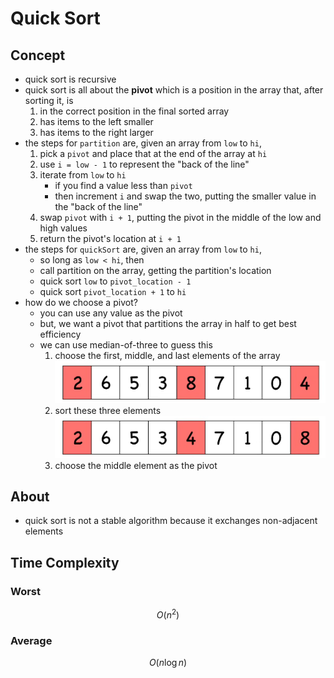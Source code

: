 # Quick Sort

## Concept

- quick sort is recursive
- quick sort is all about the **pivot** which is a position in the array that, after sorting it, is
  1. in the correct position in the final sorted array
  2. has items to the left smaller
  3. has items to the right larger
- the steps for `partition` are, given an array from `low` to `hi`,
  1. pick a `pivot` and place that at the end of the array at `hi`
  2. use `i = low - 1` to represent the "back of the line"
  3. iterate from `low` to `hi`
     - if you find a value less than `pivot`
     - then increment `i` and swap the two, putting the smaller value in the "back of the line"
  4. swap `pivot` with `i + 1`, putting the pivot in the middle of the low and high values
  5. return the pivot's location at `i + 1`
- the steps for `quickSort` are, given an array from `low` to `hi`,
  - so long as `low < hi`, then
  - call partition on the array, getting the partition's location
  - quick sort `low` to `pivot_location - 1`
  - quick sort `pivot_location + 1` to `hi`
- how do we choose a pivot?
  - you can use any value as the pivot
  - but, we want a pivot that partitions the array in half to get best efficiency
  - we can use median-of-three to guess this
    1.  choose the first, middle, and last elements of the array
       ![image-20240911111149362](./images/image-20240911111149362.png)
    2. sort these three elements
       ![image-20240911111210938](./images/image-20240911111210938.png)
    3. choose the middle element as the pivot

## About

- quick sort is not a stable algorithm because it exchanges non-adjacent elements

## Time Complexity

### Worst

$$
O(n^2)
$$

### Average

$$
O(n\log n)
$$

